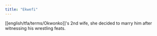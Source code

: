 ```yaml
---
title: "Ekwefi"
---
```

[[english/tfa/terms/Okwonko]]'s 2nd wife, she decided to marry him after witnessing his wrestling feats.